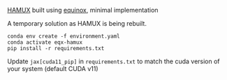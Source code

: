 [HAMUX](https://github.com/bhoov/hamux) built using [equinox](https://github.com/patrick-kidger/equinox), minimal implementation

A temporary solution as HAMUX is being rebuilt.

```
conda env create -f environment.yaml
conda activate eqx-hamux
pip install -r requirements.txt
```

Update `jax[cuda11_pip]` in `requirements.txt` to match the cuda version of your system (default CUDA v11)